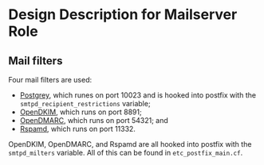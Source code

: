 # Design Description for Mailserver Role

## Mail filters

Four mail filters are used:

* [Postgrey](http://postgrey.schweikert.ch/), which runes on port 10023 and is hooked into postfix with the `smtpd_recipient_restrictions` variable;
* [OpenDKIM](http://www.opendkim.org/), which runs on port 8891;
* [OpenDMARC](http://www.trusteddomain.org/opendmarc/), which runs on port 54321; and
* [Rspamd](https://rspamd.com), which runs on port 11332.

OpenDKIM, OpenDMARC, and Rspamd are all hooked into postfix with the `smtpd_milters` variable.  All of this can be found in `etc_postfix_main.cf`.
